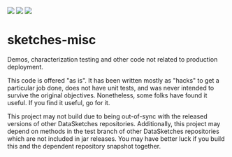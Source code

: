 [![][travis img]][travis]
[![][mavenbadge img]][mavenbadge] [![][versioneye img]][versioneye]

# sketches-misc

Demos, characterization testing and other code not related to production deployment.  

This code is offered "as is".  It has been written mostly as "hacks" to get a particular job done, 
does not have unit tests, and was never intended to survive the original objectives. 
Nonetheless, some folks have found it useful.  If you find it useful, go for it. 

This project may not build due to being out-of-sync with the released versions of other DataSketches repositories. 
Additionally, this project may depend on methods in the test branch of other DataSketches repositories which are not included in jar releases.
You may have better luck if you build this and the dependent repository snapshot together. 


[travis]:https://travis-ci.org//DataSketches/sketches-misc/builds?branch=master
[travis img]:https://secure.travis-ci.org/DataSketches/sketches-misc.svg?branch=master

[mavenbadge]:http://search.maven.org/#search|gav|1|g%3A%22com.yahoo.datasketches%22%20AND%20a%3A%22sketches-misc%22
[mavenbadge img]:https://maven-badges.herokuapp.com/maven-central/com.yahoo.datasketches/sketches-misc/badge.svg

[versioneye]:https://www.versioneye.com/user/projects/587fd782b194d40038f4736b
[versioneye img]:https://www.versioneye.com/user/projects/587fd782b194d40038f4736b/badge.svg?style=flat
